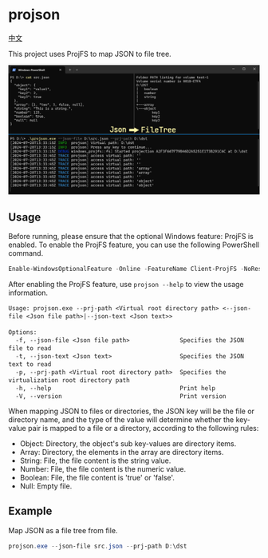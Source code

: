 # projson

[中文](./README_ZH.md)

This project uses ProjFS to map JSON to file tree.

![introduce](./docs/introduce.png)

## Usage

Before running, please ensure that the optional Windows feature: ProjFS is enabled. To enable the ProjFS feature, you can use the following PowerShell command.

```powershell
Enable-WindowsOptionalFeature -Online -FeatureName Client-ProjFS -NoRestart
```

After enabling the ProjFS feature, use `projson --help` to view the usage information.

```
Usage: projson.exe --prj-path <Virtual root directory path> <--json-file <Json file path>|--json-text <Json text>>

Options:
  -f, --json-file <Json file path>              Specifies the JSON file to read
  -t, --json-text <Json text>                   Specifies the JSON text to read
  -p, --prj-path <Virtual root directory path>  Specifies the virtualization root directory path
  -h, --help                                    Print help
  -V, --version                                 Print version
```

When mapping JSON to files or directories, the JSON key will be the file or directory name, and the type of the value will determine whether the key-value pair is mapped to a file or a directory, according to the following rules:

- Object: Directory, the object's sub key-values are directory items.
- Array: Directory, the elements in the array are directory items.
- String: File, the file content is the string value.
- Number: File, the file content is the numeric value.
- Boolean: File, the file content is 'true' or 'false'.
- Null: Empty file.

## Example

Map JSON as a file tree from file.

```powershell
projson.exe --json-file src.json --prj-path D:\dst
```
